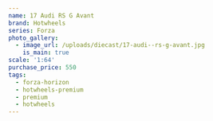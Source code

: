 ```yaml
---
name: 17 Audi RS G Avant
brand: Hotwheels
series: Forza
photo_gallery:
  - image_url: /uploads/diecast/17-audi--rs-g-avant.jpg
    is_main: true
scale: '1:64'
purchase_price: 550
tags:
  - forza-horizon
  - hotwheels-premium
  - premium
  - hotwheels
---
```


